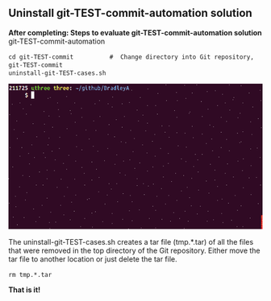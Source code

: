 ## Uninstall git-TEST-commit-automation solution

**After completing: Steps to evaluate git-TEST-commit-automation solution** git-TEST-commit-automation


    cd git-TEST-commit          #  Change directory into Git repository, git-TEST-commit
    uninstall-git-TEST-cases.sh    

<img id="Steps git-TEST-commit-automation-2-1.gif" src="../images/git-TEST-commit-automation-2-1.gif" >

The uninstall-git-TEST-cases.sh creates a tar file (tmp.\*.tar) of all the files that were removed in the top directory of the Git repository.  Either move the tar file to another location or just delete the tar file.

    rm tmp.*.tar

**That is it!**

